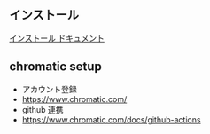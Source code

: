 ## インストール

[インストール ドキュメント](https://github.com/ikedahideharu/nextjs-starterkit/blob/main/docs/install.md)

## chromatic setup

- アカウント登録
- https://www.chromatic.com/
- github 連携
- https://www.chromatic.com/docs/github-actions
